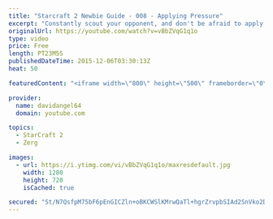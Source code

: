 ```yaml
---
title: "Starcraft 2 Newbie Guide - 008 - Applying Pressure"
excerpt: "Constantly scout your opponent, and don't be afraid to apply pressure.  By keeping your opponent pinned, you create opportunities to get further ahead.  Starcraft 2 Newbie Guide Playlist: https://www.youtube.com/playlist?list=PL5UmyuxWKXvrNOHKIp9VWkMMikqE9AOxZ  Other places to find my stuff: Twitter:"
originalUrl: https://youtube.com/watch?v=vBbZVqG1q1o
type: video
price: Free
length: PT23M5S
publishedDateTime: 2015-12-06T03:30:13Z
heat: 50

featuredContent: "<iframe width=\"800\" height=\"500\" frameborder=\"0\" src=\"https://www.youtube.com/embed/vBbZVqG1q1o\" allow=\"accelerometer; autoplay; encrypted-media; gyroscope; picture-in-picture\" allowfullscreen></iframe>"

provider:
  name: davidangel64
  domain: youtube.com

topics:
  - StarCraft 2
  - Zerg

images:
  - url: https://i.ytimg.com/vi/vBbZVqG1q1o/maxresdefault.jpg
    width: 1280
    height: 720
    isCached: true

secured: "St/N7QsfpM75bF6pEnGICZln+oBKCWSlKMrwQaTl+hgrZrvpbSIAd2SnVko2DFYfIG6J7ssqWQdFFKaHMtA/fLLJAyGglU7kUPgMMmtrrO/LTqsT58sHH21UHc9AswlmG3P7hbo6g5LMmp1aNQ0IUa+GOR2Eno9EbvKGViJIy2Gy+AhqMLw4OXlpcHzyMmhb/jO1/raB45h8vypPV/iLsJl4u+/ZBPBsfszM8C0siBQKXK3+GCAwNV/E7M/qR4Idp8lMCjvyternFLuyYkstmiEqo3XkH91eaiIvoctam9/gDyAnW6WwR7BTAqGukMIOgxI8dMg1lNaLLM2TcnLCt+Q97Wj/hBQ1HGcFrHXpmsHoQ9zBpvBkk1YdP/zieLaoByb2zLkbLG7O+yJyePHJv1pdEAQvR1NCgFLMVZlzoh4=;/sasciFdZxV5iZvmk8n46A=="
---
```


